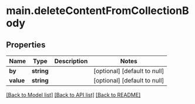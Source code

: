 # main.deleteContentFromCollectionBody

## Properties
Name | Type | Description | Notes
------------ | ------------- | ------------- | -------------
**by** | **string** |  | [optional] [default to null]
**value** | **string** |  | [optional] [default to null]

[[Back to Model list]](../README.md#documentation-for-models) [[Back to API list]](../README.md#documentation-for-api-endpoints) [[Back to README]](../README.md)



